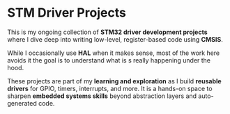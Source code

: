# STM Driver Projects

This is my ongoing collection of **STM32 driver development projects** where I dive deep into writing low-level, register-based code using **CMSIS**.

While I occasionally use **HAL** when it makes sense, most of the work here avoids it the goal is to understand what is s really happening under the hood.

These projects are part of my **learning and exploration** as I build **reusable drivers** for GPIO, timers, interrupts, and more. It is a hands-on space to sharpen **embedded systems skills** beyond abstraction layers and auto-generated code.
